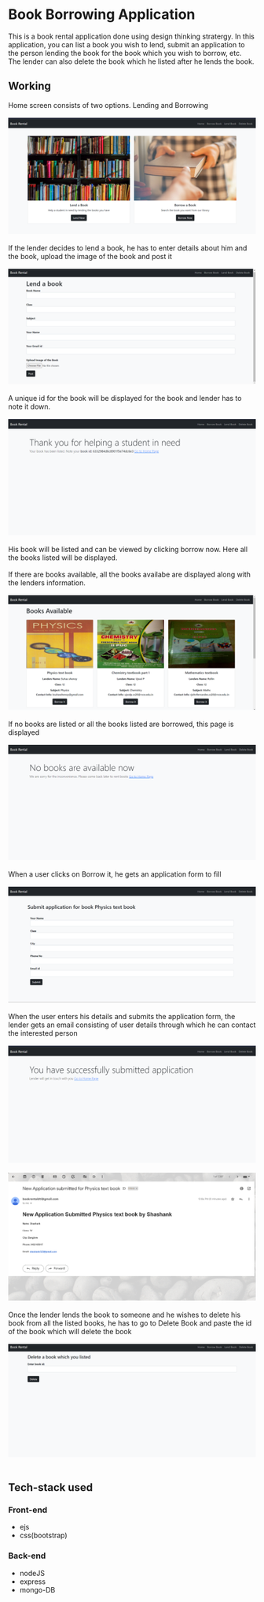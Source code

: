 # Book Borrowing Application
This is a book rental application done using design thinking stratergy. In this application, you can list a book you wish to lend, submit an application to the person 
lending the book for the book which you wish to borrow, etc. The lender can also delete the book which he listed after he lends the book.

## Working
Home screen consists of two options. Lending and Borrowing
<br />
<br />
![](https://github.com/Suhasshenoy/book-rental-website/blob/main/images/home.png)
<br />
<br />
If the lender decides to lend a book, he has to enter details about him and the book, upload the image of the book and post it
<br />
<br />
![](https://github.com/Suhasshenoy/book-rental-website/blob/main/images/lendingForm.png)
<br />
<br />
A unique id for the book will be displayed for the book and lender has to note it down.
<br />
<br />
![](https://github.com/Suhasshenoy/book-rental-website/blob/main/images/lendingSuccess.png)
<br />
<br />
His book will be listed and can be viewed by clicking borrow now. Here all the books listed will be displayed.
<br />
<br />
If there are books available, all the books availabe are displayed along with the lenders information.
<br />
<br />
![](https://github.com/Suhasshenoy/book-rental-website/blob/main/images/booksAvailable.png)
<br />
<br />
If no books are listed or all the books listed are borrowed, this page is displayed
<br />
<br />
![](https://github.com/Suhasshenoy/book-rental-website/blob/main/images/noBooks.png)
<br />
<br />
When a user clicks on Borrow it, he gets an application form to fill
<br />
<br />
![](https://github.com/Suhasshenoy/book-rental-website/blob/main/images/bookApplication.png)
<br />
<br />
When the user enters his details and submits the application form, the lender gets an email consisting of user details through which he can contact the interested
person
<br />
<br />
![](https://github.com/Suhasshenoy/book-rental-website/blob/main/images/applicationSuccess.png)
<br />
<br />
![](https://github.com/Suhasshenoy/book-rental-website/blob/main/images/email.png)
<br />
<br />
Once the lender lends the book to someone and he wishes to delete his book from all the listed books, he has to go to Delete Book and paste the id of the book
which will delete the book
<br />
<br />
![](https://github.com/Suhasshenoy/book-rental-website/blob/main/images/deleteBook.png)
<br />
<br />

## Tech-stack used
### Front-end
* ejs
* css(bootstrap)

### Back-end
* nodeJS
* express
* mongo-DB



